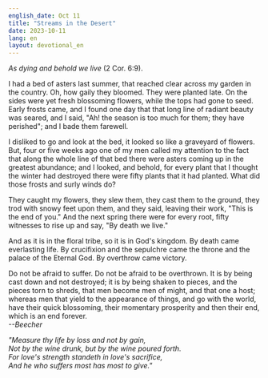 ```yaml
---
english_date: Oct 11
title: "Streams in the Desert"
date: 2023-10-11
lang: en
layout: devotional_en
---
```





<p><em>As dying and behold we live</em> (2 Cor. 6:9).

</p>

<p>I had a bed of asters last summer, that reached clear across my garden in the country. Oh, how gaily they bloomed. They were planted late. On the sides were yet fresh blossoming flowers, while the tops had gone to seed. Early frosts came, and I found one day that that long line of radiant beauty was seared, and I said, "Ah! the season is too much for them; they have perished"; and I bade them farewell.

</p>

<p>I disliked to go and look at the bed, it looked so like a graveyard of flowers. But, four or five weeks ago one of my men called my attention to the fact that along the whole line of that bed there were asters coming up in the greatest abundance; and I looked, and behold, for every plant that I thought the winter had destroyed there were fifty plants that it had planted. What did those frosts and surly winds do?

</p>

<p>They caught my flowers, they slew them, they cast them to the ground, they trod with snowy feet upon them, and they said, leaving their work, "This is the end of you." And the next spring there were for every root, fifty witnesses to rise up and say, "By death we live."

</p>

<p>And as it is in the floral tribe, so it is in God's kingdom. By death came everlasting life. By crucifixion and the sepulchre came the throne and the palace of the Eternal God. By overthrow came victory.

</p>

<p>Do not be afraid to suffer. Do not be afraid to be overthrown. It is by being cast down and not destroyed; it is by being shaken to pieces, and the pieces torn to shreds, that men become men of might, and that one a host; whereas men that yield to the appearance of things, and go with the world, have their quick blossoming, their momentary prosperity and then their end, which is an end forever.<br/> <em>--Beecher</em>

</p>

<p><em>"Measure thy life by loss and not by gain,<br/> Not by the wine drunk, but by the wine poured forth.<br/> For love's strength standeth in love's sacrifice,<br/> And he who suffers most has most to give."</em>

</p>

<p></p>